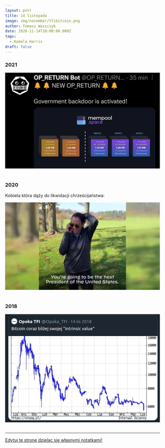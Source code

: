```yaml
---
layout: post
title: 14 listopada
image: img/november/tfibitcoin.png
author: Tomasz Waszczyk
date: 2020-11-14T10:00:00.000Z
tags:
  - Kamala Harris
draft: false
---
```


### 2021

<img src="./img/november/taproot.jpeg"><br><br>

### 2020

Kobieta która dąży do likwidacji chrześcijaństwa:

<img src="./img/november/kamala.jpeg"><br><br>

### 2018

<img src="./img/november/tfibitcoin.png"><br><br>

---

<a href="https://github.com/TomaszWaszczyk/historia.waszczyk.com/edit/master/src/content/november-14.md" target="_blank">Edytuj tę stronę dzieląc się własnymi notatkami!</a>
